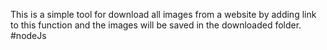 This is a simple tool for download all images from a website by adding link to this function and the images will be saved in the downloaded folder.
#nodeJs
